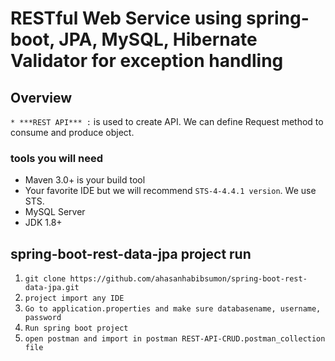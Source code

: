 # RESTful Web Service using spring-boot, JPA, MySQL, Hibernate Validator for exception handling


## Overview
`* ***REST API*** :`  is used to create API. We can define Request method to consume and produce object.

### tools you will need
* Maven 3.0+ is your build tool
* Your favorite IDE but we will recommend `STS-4-4.4.1 version`. We use STS.
* MySQL Server
* JDK 1.8+

##  spring-boot-rest-data-jpa project run
1. `git clone https://github.com/ahasanhabibsumon/spring-boot-rest-data-jpa.git`
2. `project import any IDE`
3. `Go to application.properties and make sure databasename, username, password`
4. `Run spring boot project`
5. `open postman and import in postman REST-API-CRUD.postman_collection file `
